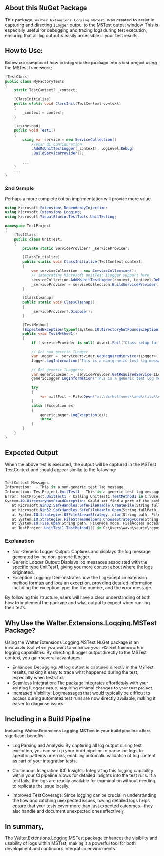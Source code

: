 ## About this NuGet Package
This package, `Walter.Extensions.Logging.MSTest`, was created to assist in capturing and directing `ILogger` output to the MSTest output window. 
This is especially useful for debugging and tracing logs during test execution, ensuring that all log output is easily accessible in your test results.

## How to Use:
Below are samples of how to integrate the package into a test project using the MSTest framework:
```csharp
[TestClass]
public class MyFactoryTests
{
    static TestContext? _context;

    [ClassInitialize]
    public static void ClassInit(TestContext context)
    { 
        _context = context;
    }

    [TestMethod]
    public void Test1() 
    {
        using var service = new ServiceCollection()
            //your di configuration
            .AddMsUnitTestLogger(_context!, LogLevel.Debug)
            .BuildServiceProvider();

        ...
    }
    ...
}

```

### 2nd Sample
Perhaps a more complete option implementation will provide more value

```csharp
using Microsoft.Extensions.DependencyInjection;
using Microsoft.Extensions.Logging;
using Microsoft.VisualStudio.TestTools.UnitTesting;

namespace TestProject
{
    [TestClass]
    public class UnitTest1
    {
        private static ServiceProvider? _serviceProvider;

        [ClassInitialize]
        public static void ClassInitialize(TestContext context)
        {
            var serviceCollection = new ServiceCollection();
            // Integrating Microsoft UnitTest ILogger support here
            serviceCollection.AddMsUnitTestLogger(context, LogLevel.Debug);
            _serviceProvider = serviceCollection.BuildServiceProvider();
        }

        [ClassCleanup]
        public static void ClassCleanup()
        {
            _serviceProvider?.Dispose();
        }

        [TestMethod]
        [ExpectedException(typeof(System.IO.DirectoryNotFoundException))]
        public void TestMethod1()
        {
            if (_serviceProvider is null) Assert.Fail("Class setup failed");

            // Get non-generic ILogger
            var logger = _serviceProvider.GetRequiredService<ILogger>();
            logger.LogInformation("This is a non-generic test log message.");

            // Get generic ILogger<>
            var genericLogger = _serviceProvider.GetRequiredService<ILogger<UnitTest1>>();
            genericLogger.LogInformation("This is a generic test log message.");

            try
            {
                var willFail = File.Open("x:\\dirNotfound\\and\\file\\doesNotExist.txt", FileMode.Open, FileAccess.Read);
            }
            catch (Exception ex)
            {
                genericLogger.LogException(ex);
                throw;
            }
        }
    }
}
```




## Expected Output

When the above test is executed, the output will be captured in the MSTest TestContext and should appear similar to the following:
```csharp

TestContext Messages:
Information:  - This is a non-generic test log message.
Information: TestProject.UnitTest1 - This is a generic test log message.
Error: TestProject.UnitTest1 - Calling UnitTest1.TestMethod1 in C:\Users\wave\source\repos\Walter.Extensions.Logging.MSTest\TestProject\UnitTest1.cs generated a DirectoryNotFoundException on line: 49. The exception: Could not find a part of the path 'x:\dirNotfound\and\file\doesNotExist.txt'.
System.IO.DirectoryNotFoundException: Could not find a part of the path 'x:\dirNotfound\and\file\doesNotExist.txt'.
   at Microsoft.Win32.SafeHandles.SafeFileHandle.CreateFile(String fullPath, FileMode mode, FileAccess access, FileShare share, FileOptions options)
   at Microsoft.Win32.SafeHandles.SafeFileHandle.Open(String fullPath, FileMode mode, FileAccess access, FileShare share, FileOptions options, Int64 preallocationSize, Nullable`1 unixCreateMode)
   at System.IO.Strategies.OSFileStreamStrategy..ctor(String path, FileMode mode, FileAccess access, FileShare share, FileOptions options, Int64 preallocationSize, Nullable`1 unixCreateMode)
   at System.IO.Strategies.FileStreamHelpers.ChooseStrategyCore(String path, FileMode mode, FileAccess access, FileShare share, FileOptions options, Int64 preallocationSize, Nullable`1 unixCreateMode)
   at System.IO.File.Open(String path, FileMode mode, FileAccess access)
   at TestProject.UnitTest1.TestMethod1() in C:\Users\wave\source\repos\Walter.Extensions.Logging.MSTest\TestProject\UnitTest1.cs:line 45
```
### Explanation

- Non-Generic Logger Output: Captures and displays the log message generated by the non-generic ILogger.
- Generic Logger Output: Displays log messages associated with the specific type UnitTest1, giving you more context about where the logs originated.
- Exception Logging: Demonstrates how the LogException extension method formats and logs an exception, providing detailed information including the exception type, the line number, and the error message.

By following this structure, users will have a clear understanding of both how to implement the package and what output to expect when running their tests.

## Why Use the Walter.Extensions.Logging.MSTest Package?
Using the Walter.Extensions.Logging.MSTest NuGet package is an invaluable tool when you want to enhance your MSTest framework's logging capabilities. By directing ILogger output directly to the MSTest context, you gain several advantages:
- Enhanced Debugging: All log output is captured directly in the MSTest results, making it easy to trace what happened during the test, especially when tests fail.
- Seamless Integration: The package integrates effortlessly with your existing ILogger setup, requiring minimal changes to your test project.
- Increased Visibility: Log messages that would typically be difficult to access during automated test runs are now directly available, making it easier to diagnose issues.



## Including in a Build Pipeline
Including Walter.Extensions.Logging.MSTest in your build pipeline offers significant benefits:

- Log Parsing and Analysis: By capturing all log output during test execution, you can set up your build pipeline to parse the logs for specific patterns or errors, enabling automatic validation of log content as part of your integration tests.

- Continuous Integration (CI) Insights: Integrating this logging capability within your CI pipeline allows for detailed insights into the test runs. If a test fails, the logs are readily available for examination without needing to replicate the issue locally.

- Improved Test Coverage: Since logging can be crucial in understanding the flow and catching unexpected issues, having detailed logs helps ensure that your tests cover more than just expected outcomes—they also handle and document unexpected ones effectively.


## In summary, 
The Walter.Extensions.Logging.MSTest package enhances the visibility and usability of logs within MSTest, making it a powerful tool for both development and continuous integration environments.
